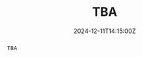 ﻿---
title: "TBA"

event: Analysis Seminar
event_url: https://www.jyu.fi/en/science/maths/seminars-of-the-department-of-mathematics-and-statistics/analysis-seminar

location: University of Jyväskylä
# address:
# street: 450 Serra Mall
# city: Stanford
#  region: CA
#  postcode: '94305'
#  country: United States

summary: ""
abstract: "TBA"

# Talk start and end times.
#   End time can optionally be hidden by prefixing the line with `#`.
date: "2024-12-11T14:15:00Z"
# date_end: "2030-06-01T15:00:00Z"
all_day: true

# Schedule page publish date (NOT talk date).
publishDate: "2017-01-01T00:00:00Z"

authors: []
tags: []

# Is this a featured talk? (true/false)
featured: false

# image:
#  caption: 'Image credit: [**Unsplash**](https://unsplash.com/photos/bzdhc5b3Bxs)'
#  focal_point: Right

links:
# - icon: twitter
#  icon_pack: fab
#  name: Follow
#  url: https://twitter.com/georgecushen
url_code: ""
url_slides: ""
url_video: ""

# Markdown Slides (optional).
#   Associate this talk with Markdown slides.
#   Simply enter your slide deck's filename without extension.
#   E.g. `slides = "example-slides"` references `content/slides/example-slides.md`.
#   Otherwise, set `slides = ""`.
# slides: example

# Projects (optional).
#   Associate this post with one or more of your projects.
#   Simply enter your project's folder or file name without extension.
#   E.g. `projects = ["internal-project"]` references `content/project/deep-learning/index.md`.
#   Otherwise, set `projects = []`.
# projects:
# - example
---

